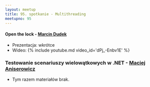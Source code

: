 ```yaml
---
layout: meetup
title: 95. spotkanie - Multithreading
meetupno: 95
---
```


#### Open the lock - [Marcin Dudek](http://oskar-dudycz.pl)
* Prezentacja: wkrótce
* Wideo: {% include youtube.md video_id='dPj\_-Enbv1E' %}

### Testowanie scenariuszy wielowątkowych w .NET - [Maciej Aniserowicz](https://twitter.com/maniserowicz)
* Tym razem materiałów brak.
